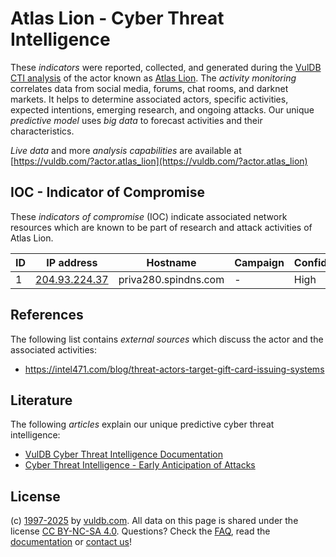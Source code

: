 # Atlas Lion - Cyber Threat Intelligence

These _indicators_ were reported, collected, and generated during the [VulDB CTI analysis](https://vuldb.com/?kb.cti) of the actor known as [Atlas Lion](https://vuldb.com/?actor.atlas_lion). The _activity monitoring_ correlates data from social media, forums, chat rooms, and darknet markets. It helps to determine associated actors, specific activities, expected intentions, emerging research, and ongoing attacks. Our unique _predictive model_ uses _big data_ to forecast activities and their characteristics.

_Live data_ and more _analysis capabilities_ are available at [https://vuldb.com/?actor.atlas_lion](https://vuldb.com/?actor.atlas_lion)

## IOC - Indicator of Compromise

These _indicators of compromise_ (IOC) indicate associated network resources which are known to be part of research and attack activities of Atlas Lion.

ID | IP address | Hostname | Campaign | Confidence
-- | ---------- | -------- | -------- | ----------
1 | [204.93.224.37](https://vuldb.com/?ip.204.93.224.37) | priva280.spindns.com | - | High

## References

The following list contains _external sources_ which discuss the actor and the associated activities:

* https://intel471.com/blog/threat-actors-target-gift-card-issuing-systems

## Literature

The following _articles_ explain our unique predictive cyber threat intelligence:

* [VulDB Cyber Threat Intelligence Documentation](https://vuldb.com/?kb.cti)
* [Cyber Threat Intelligence - Early Anticipation of Attacks](https://www.scip.ch/en/?labs.20201022)

## License

(c) [1997-2025](https://vuldb.com/?kb.changelog) by [vuldb.com](https://vuldb.com/?kb.about). All data on this page is shared under the license [CC BY-NC-SA 4.0](https://creativecommons.org/licenses/by-nc-sa/4.0/). Questions? Check the [FAQ](https://vuldb.com/?kb.faq), read the [documentation](https://vuldb.com/?kb) or [contact us](https://vuldb.com/?contact)!
